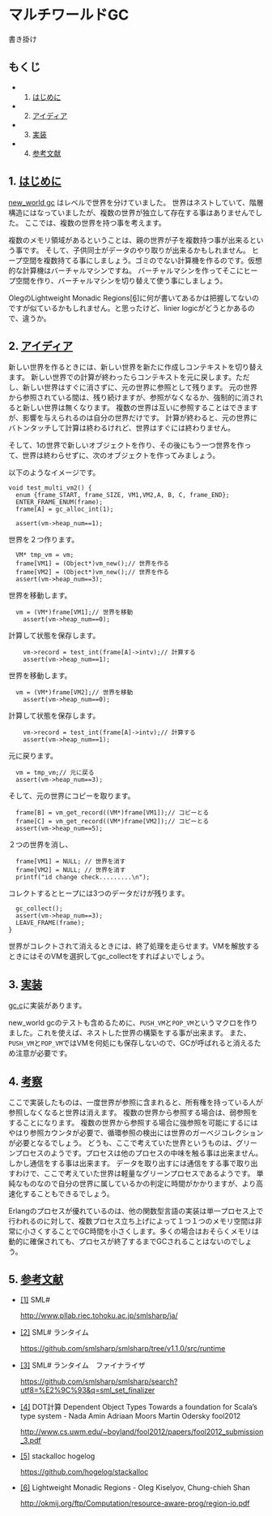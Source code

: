 # マルチワールドGC

書き掛け

## もくじ

- 1. <a name="C1"></a>[はじめに](#c1)
- 2. <a name="C2"></a>[アイディア](#c2)
- 3. <a name="C3"></a>[実装](#c3)
- 4. <a name="C9"></a>[参考文献](#c9)

## 1. <a name="c1"></a>[はじめに](#C1)

[new_world gc](../new_world) はレベルで世界を分けていました。
世界はネストしていて、階層構造にはなっていましたが、複数の世界が独立して存在する事はありませんでした。
ここでは、複数の世界を持つ事を考えます。

複数のメモリ領域があるということは、親の世界が子を複数持つ事が出来るという事です。
そして、子供同士がデータのやり取りが出来るかもしれません。
ヒープ空間を複数持てる事にしましょう。ゴミのでない計算機を作るのです。仮想的な計算機はバーチャルマシンですね。
バーチャルマシンを作ってそこにヒープ空間を作り、バーチャルマシンを切り替えて使う事にしましょう。

OlegのLightweight Monadic Regions<a name="r6"></a>[[6]](#6)に何が書いてあるかは把握してないのですが似ているかもしれません。と思ったけど、linier logicがどうとかあるので、違うか。

## 2. <a name="c2"></a>[アイディア](#C2)

新しい世界を作るときには、新しい世界を新たに作成しコンテキストを切り替えます。
新しい世界での計算が終わったらコンテキストを元に戻します。ただし、新しい世界はすぐに消さずに、元の世界に参照として残ります。
元の世界から参照されている間は、残り続けますが、参照がなくなるか、強制的に消されると新しい世界は無くなります。
複数の世界は互いに参照することはできますが、影響を与えられるのは自分の世界だけです。
計算が終わると、元の世界にバトンタッチして計算は終わるけれど、世界はすぐには終わりません。


そして、1の世界で新しいオブジェクトを作り、その後にもう一つ世界を作って、世界は終わらせずに、次のオブジェクトを作ってみましょう。

以下のようなイメージです。

	void test_multi_vm2() {
	  enum {frame_START, frame_SIZE, VM1,VM2,A, B, C, frame_END};
	  ENTER_FRAME_ENUM(frame);
	  frame[A] = gc_alloc_int(1);

	  assert(vm->heap_num==1);

世界を２つ作ります。

	  VM* tmp_vm = vm;
	  frame[VM1] = (Object*)vm_new();// 世界を作る
	  frame[VM2] = (Object*)vm_new();// 世界を作る
	  assert(vm->heap_num==3);

世界を移動します。

	  vm = (VM*)frame[VM1];// 世界を移動
	    assert(vm->heap_num==0);

計算して状態を保存します。

	    vm->record = test_int(frame[A]->intv);// 計算する
	    assert(vm->heap_num==1);

世界を移動します。

	  vm = (VM*)frame[VM2];// 世界を移動
	    assert(vm->heap_num==0);

計算して状態を保存します。

	    vm->record = test_int(frame[A]->intv);// 計算する
	    assert(vm->heap_num==1);

元に戻ります。

	  vm = tmp_vm;// 元に戻る
	  assert(vm->heap_num==3);

そして、元の世界にコピーを取ります。

	  frame[B] = vm_get_record((VM*)frame[VM1]);// コピーとる
	  frame[C] = vm_get_record((VM*)frame[VM2]);// コピーとる
	  assert(vm->heap_num==5);

２つの世界を消し、

	  frame[VM1] = NULL; // 世界を消す
	  frame[VM2] = NULL; // 世界を消す
	  printf("id change check.........\n");

コレクトするとヒープには3つのデータだけが残ります。

	  gc_collect();
	  assert(vm->heap_num==3);
	  LEAVE_FRAME(frame);
	}

世界がコレクトされて消えるときには、終了処理を走らせます。VMを解放するときにはそのVMを選択してgc_collectをすればよいでしょう。

## 3. <a name="c3"></a>[実装](#C3)

[gc.c](gc.c)に実装があります。

new_world gcのテストも含めるために、`PUSH_VM`と`POP_VM`というマクロを作りました。これを使えば、ネストした世界の構築をする事が出来ます。
また、`PUSH_VM`と`POP_VM`ではVMを何処にも保存しないので、GCが呼ばれると消えるため注意が必要です。

## 4. <a name="c4"></a>[考察](#C4)

ここで実装したものは、一度世界が参照に含まれると、所有権を持っている人が参照しなくなると世界は消えます。
複数の世界から参照する場合は、弱参照をすることになります。
複数の世界から参照する場合に強参照を可能にするにはやはり参照カウンタが必要で、循環参照の検出には世界のガーベジコレクションが必要となるでしょう。
どうも、ここで考えていた世界というものは、グリーンプロセスのようです。プロセスは他のプロセスの中味を触る事は出来ません。しかし通信をする事は出来ます。
データを取り出すには通信をする事で取り出すわけで、ここで考えていた世界は軽量なグリーンプロセスであるようです。
単純なものなので自分の世界に属しているかの判定に時間がかかりますが、より高速化することもできるでしょう。

Erlangのプロセスが優れているのは、他の関数型言語の実装は単一プロセス上で行われるのに対して、複数プロセス立ち上げによって１つ１つのメモリ空間は非常に小さくすることでGC時間を小さくします。多くの場合はおそらくメモリは動的に確保されても、プロセスが終了するまでGCされることはないのでしょう。

## 5. <a name="c9"></a>[参考文献](#C9)

- <a name="1"></a><a href="#r1">[1]</a> SML#

	http://www.pllab.riec.tohoku.ac.jp/smlsharp/ja/

- <a name="2"></a><a href="#r2">[2]</a> SML# ランタイム

	https://github.com/smlsharp/smlsharp/tree/v1.1.0/src/runtime

- <a name="3"></a><a href="#r3">[3]</a> SML# ランタイム　ファイナライザ

	https://github.com/smlsharp/smlsharp/search?utf8=%E2%9C%93&q=sml_set_finalizer

- <a name="4"></a><a href="#r4">[4]</a> DOT計算 Dependent Object Types Towards a foundation for Scala’s type system - Nada Amin Adriaan Moors Martin Odersky fool2012

	http://www.cs.uwm.edu/~boyland/fool2012/papers/fool2012_submission_3.pdf

- <a name="5"></a><a href="#r5">[5]</a> stackalloc hogelog

	https://github.com/hogelog/stackalloc

- <a name="6"></a><a href="#r6">[6]</a> Lightweight Monadic Regions - Oleg Kiselyov, Chung-chieh Shan

	http://okmij.org/ftp/Computation/resource-aware-prog/region-io.pdf
